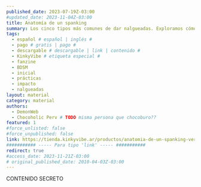 ```yaml
---
published_date: 2023-07-19Z-03:00
#updated_date: 2023-11-04Z-03:00
title: Anatomía de un spanking
summary: Los cinco tipos más comunes de dar nalgueadas. Exploramos cómo se siente cada uno y cómo adminsitrarlas.
tags:
  - español # español | inglés #
  - pago # gratis | pago #
  - descargable # descargable | link | contenido #
  - KinkyVibe # etiqueta especial #
  - fanzine
  - BDSM
  - inicial
  - prácticas
  - impacto
  - nalgueadas
layout: material
category: material
authors:
  - DemonWeb
  - Chocoholic Perv # TODO misma persona que chocoburo??
featured: 1
#force_unlisted: false
#force_unpublished: false
link: https://tienda.kinkyvibe.ar/productos/anatomia-de-un-spanking-version-digital/
########### ----- Para tipo 'link' ----- ###########
redirect: true
#access_date: 2023-11-21Z-03:00
# original_published_date: 2010-04-03Z-03:00
---
```


CONTENIDO SECRETO